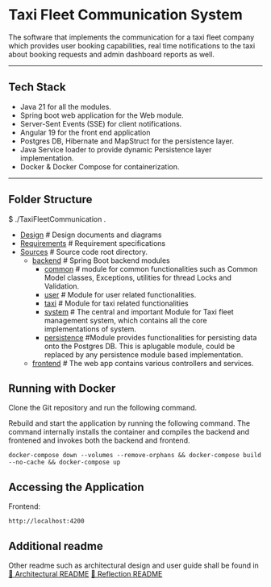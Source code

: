 # Taxi Fleet Communication System

The software that implements the communication for a taxi fleet company which provides user booking capabilities, real time notifications to the taxi about booking requests and admin dashboard reports as well.

---

## Tech Stack

- Java 21 for all the modules.
- Spring boot web application for the Web module.
- Server-Sent Events (SSE) for client notifications.
- Angular 19 for the front end application
- Postgres DB, Hibernate and MapStruct for the persistence layer.
- Java Service loader to provide dynamic Persistence layer implementation.
- Docker & Docker Compose for containerization.

---

## Folder Structure
$ ./TaxiFleetCommunication
.
 * [Design](./Design) # Design documents and diagrams 
 * [Requirements](./Requirements) # Requirement specifications
 * [Sources](./Sources) # Source code root directory.
   *  [backend](./Sources/com.pal.taxi.management) # Spring Boot backend modules
      *  [common](./Sources/com.pal.taxi.management/common) # module for common functionalities such as Common Model classes, Exceptions, utilities for thread Locks and Validation.
      *  [user](./Sources/com.pal.taxi.management/user) # Module for user related functionalities.
      *  [taxi](./Sources/com.pal.taxi.management/taxi) # Module for taxi related functionalities
      *  [system](./Sources/com.pal.taxi.management/system) # The central and important Module for Taxi fleet management system, which contains all the core implementations of system.
      *  [persistence](./Sources/com.pal.taxi.management/persistence) #Module provides functionalities for persisting data onto the Postgres DB. This is aplugable module, could be replaced by any persistence module based implementation.
   * [frontend](./Sources/taxi-fleet-frontend/) # The web app contains various controllers and services.

## Running with Docker

Clone the Git repository and run the following command.

Rebuild and start the application by running the following command. The command internally installs the container and compiles the backend and frontened and invokes both the backend and frontend.

```
docker-compose down --volumes --remove-orphans && docker-compose build --no-cache && docker-compose up
```

## Accessing the Application
Frontend: 
```
http://localhost:4200
```

## Additional readme
Other readme such as architectural design and user guide shall be found in
[📄 Architectural README](Design/architecturalReadme.md)
[📄 Reflection README](Design/architecturalReadme.md)